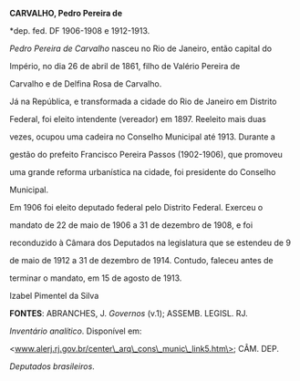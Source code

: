 **CARVALHO, Pedro Pereira de**



\*dep. fed. DF 1906-1908 e 1912-1913.



*Pedro Pereira de Carvalho* nasceu no Rio de Janeiro, então capital do

Império, no dia 26 de abril de 1861, filho de Valério Pereira de

Carvalho e de Delfina Rosa de Carvalho.



Já na República, e transformada a cidade do Rio de Janeiro em Distrito

Federal, foi eleito intendente (vereador) em 1897. Reeleito mais duas

vezes, ocupou uma cadeira no Conselho Municipal até 1913. Durante a

gestão do prefeito Francisco Pereira Passos (1902-1906), que promoveu

uma grande reforma urbanística na cidade, foi presidente do Conselho

Municipal.



Em 1906 foi eleito deputado federal pelo Distrito Federal. Exerceu o

mandato de 22 de maio de 1906 a 31 de dezembro de 1908, e foi

reconduzido à Câmara dos Deputados na legislatura que se estendeu de 9

de maio de 1912 a 31 de dezembro de 1914. Contudo, faleceu antes de

terminar o mandato, em 15 de agosto de 1913.



Izabel Pimentel da Silva



**FONTES**: ABRANCHES, J. *Governos* (v.1); ASSEMB. LEGISL. RJ.

*Inventário analítico*. Disponível em:

\<www.alerj.rj.gov.br/center\_arq\_cons\_munic\_link5.htm\>; CÂM. DEP.

*Deputados brasileiros*.

